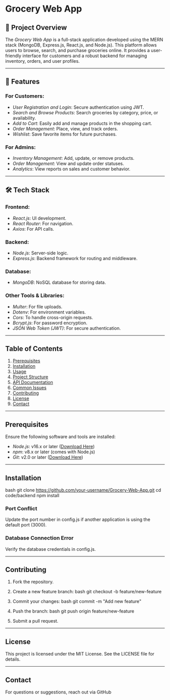 # Grocery Web App

## 📖 Project Overview  
The *Grocery Web App* is a full-stack application developed using the MERN stack (MongoDB, Express.js, React.js, and Node.js). This platform allows users to browse, search, and purchase groceries online. It provides a user-friendly interface for customers and a robust backend for managing inventory, orders, and user profiles.  

---

## 🚀 Features  

### For Customers:  
- *User Registration and Login*: Secure authentication using JWT.  
- *Search and Browse Products*: Search groceries by category, price, or availability.  
- *Add to Cart*: Easily add and manage products in the shopping cart.  
- *Order Management*: Place, view, and track orders.  
- *Wishlist*: Save favorite items for future purchases.  

### For Admins:  
- *Inventory Management*: Add, update, or remove products.  
- *Order Management*: View and update order statuses.  
- *Analytics*: View reports on sales and customer behavior.  

---

## 🛠 Tech Stack  

### Frontend:  
- *React.js*: UI development.  
- *React Router*: For navigation.  
- *Axios*: For API calls.  

### Backend:  
- *Node.js*: Server-side logic.  
- *Express.js*: Backend framework for routing and middleware.  

### Database:  
- *MongoDB*: NoSQL database for storing data.  

### Other Tools & Libraries:  
- *Multer*: For file uploads.  
- *Dotenv*: For environment variables.  
- *Cors*: To handle cross-origin requests.  
- *Bcrypt.js*: For password encryption.  
- *JSON Web Token (JWT)*: For secure authentication.  

---

## Table of Contents

1. [Prerequisites](#prerequisites)
2. [Installation](#installation)
3. [Usage](#usage)
4. [Project Structure](#project-structure)
5. [API Documentation](#api-documentation)
6. [Common Issues](#common-issues)
7. [Contributing](#contributing)
8. [License](#license)
9. [Contact](#contact)

---

## Prerequisites

Ensure the following software and tools are installed:

- *Node.js*: v16.x or later ([Download Here](https://nodejs.org/))
- *npm*: v8.x or later (comes with Node.js)
- *Git*: v2.0 or later ([Download Here](https://git-scm.com/))

---

## Installation

bash
git clone https://github.com/your-username/Grocery-Web-App.git
cd code/backend
npm install

### Port Conflict
Update the port number in config.js if another application is using the default port (3000).

### Database Connection Error
Verify the database credentials in config.js.

---

## Contributing

1. Fork the repository.
2. Create a new feature branch:
   bash
   git checkout -b feature/new-feature
   
3. Commit your changes:
   bash
   git commit -m "Add new feature"
   
4. Push the branch:
   bash
   git push origin feature/new-feature
   
5. Submit a pull request.

---

## License

This project is licensed under the MIT License. See the LICENSE file for details.

---

## Contact

For questions or suggestions, reach out via GitHub
